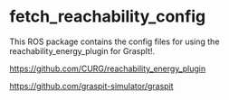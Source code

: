 # fetch_reachability_config

This ROS package contains the config files for using the reachability_energy_plugin for GraspIt!.

https://github.com/CURG/reachability_energy_plugin

https://github.com/graspit-simulator/graspit
